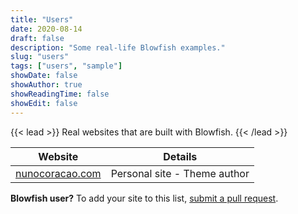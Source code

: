 ```yaml
---
title: "Users"
date: 2020-08-14
draft: false
description: "Some real-life Blowfish examples."
slug: "users"
tags: ["users", "sample"]
showDate: false
showAuthor: true
showReadingTime: false
showEdit: false
---
```


{{< lead >}}
Real websites that are built with Blowfish.
{{< /lead >}}

| Website                                                                | Details                      |
| ---------------------------------------------------------------------- | ---------------------------- |
| [nunocoracao.com](https://nunocoracao.com)                            | Personal site - Theme author |

**Blowfish user?** To add your site to this list, [submit a pull request](https://github.com/nunocoracao/blowfish/blob/dev/exampleSite/content/users.md).
